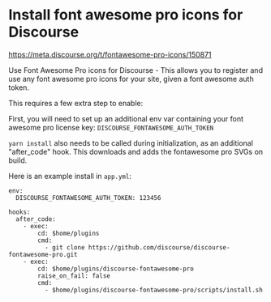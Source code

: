 # Install font awesome pro icons for Discourse

https://meta.discourse.org/t/fontawesome-pro-icons/150871

Use Font Awesome Pro icons for Discourse - This allows you to register and use any font awesome pro icons for your site, given a font awesome auth token.

This requires a few extra step to enable:

First, you will need to set up an additional env var containing your font awesome pro license key: `DISCOURSE_FONTAWESOME_AUTH_TOKEN`

`yarn install` also needs to be called during initialization, as an additional "after_code" hook. This downloads and adds the fontawesome pro SVGs on build.

Here is an example install in `app.yml`:

```
env:
  DISCOURSE_FONTAWESOME_AUTH_TOKEN: 123456
  
hooks:
  after_code:
    - exec:
        cd: $home/plugins
        cmd:
          - git clone https://github.com/discourse/discourse-fontawesome-pro.git
    - exec:
        cd: $home/plugins/discourse-fontawesome-pro
        raise_on_fail: false
        cmd:
          - $home/plugins/discourse-fontawesome-pro/scripts/install.sh
```
